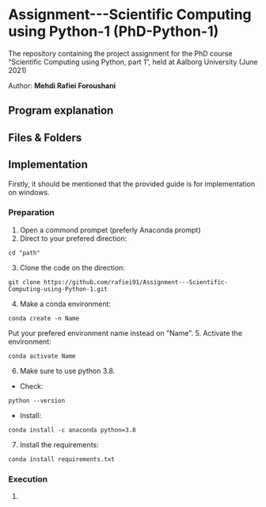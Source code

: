 # Assignment---Scientific Computing using Python-1 (PhD-Python-1)

The repository containing the project assignment for the PhD course “Scientific Computing using Python, part 1”, held at Aalborg University (June 2021)

Author: **Mehdi Rafiei Foroushani**

## Program explanation

## Files & Folders

## Implementation
Firstly, it should be mentioned that the provided guide is for implementation on windows.
### Preparation
1. Open a commond prompet (preferly Anaconda prompt)
2. Direct to your prefered direction:
```
cd "path"
```
3. Clone the code on the direction:
```
git clone https://github.com/rafiei91/Assignment---Scientific-Computing-using-Python-1.git
```
4. Make a conda environment:
```
conda create -n Name
```
Put your prefered environment name instead on "Name".
5. Activate the environment:
```
conda activate Name
```
6. Make sure to use python 3.8.
- Check:
```
python --version
```
- Install:
```
conda install -c anaconda python=3.8
```
7. Install the requirements:
```
conda install requirements.txt
```
### Execution
1.
